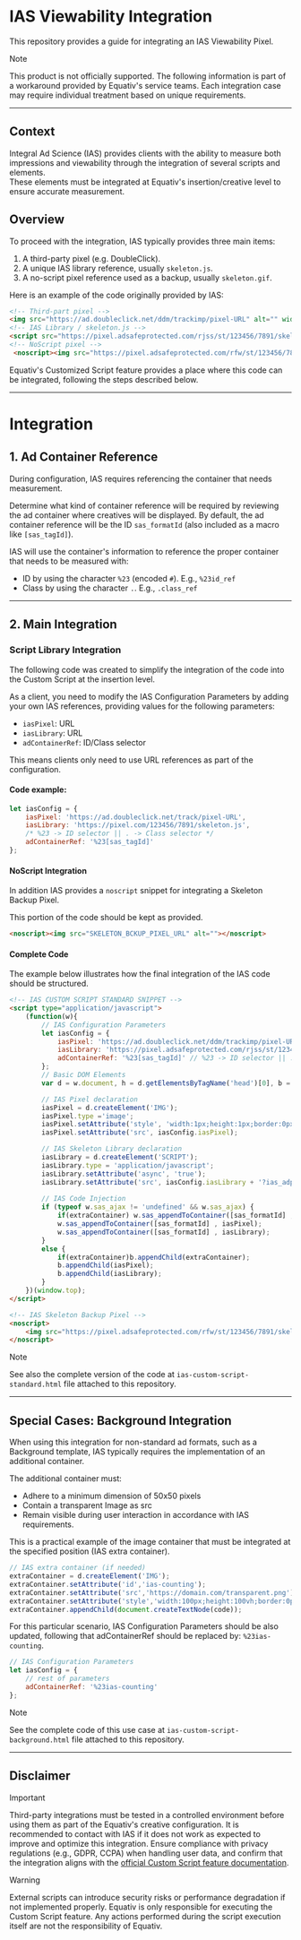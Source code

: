 # IAS Viewability Integration

This repository provides a guide for integrating an IAS Viewability Pixel.

>[!NOTE]  
>This product is not officially supported. The following information is part of a workaround provided by Equativ's service teams. Each integration case may require individual treatment based on unique requirements.

---

## Context

Integral Ad Science (IAS) provides clients with the ability to measure both impressions and viewability through the integration of several scripts and elements.  
These elements must be integrated at Equativ's insertion/creative level to ensure accurate measurement.

## Overview

To proceed with the integration, IAS typically provides three main items:

1. A third-party pixel (e.g. DoubleClick).
2. A unique IAS library reference, usually `skeleton.js`.
3. A no-script pixel reference used as a backup, usually `skeleton.gif`.

Here is an example of the code originally provided by IAS:
```html
<!-- Third-part pixel -->
<img src="https://ad.doubleclick.net/ddm/trackimp/pixel-URL" alt="" width="0" height="0" border="0">
<!-- IAS Library / skeleton.js -->
<script src="https://pixel.adsafeprotected.com/rjss/st/123456/7891/skeleton.js"></script>
<!-- NoScript pixel -->
 <noscript><img src="https://pixel.adsafeprotected.com/rfw/st/123456/7891/skeleton.gif?gdpr=[sas_gdpr_applies]&gdpr_consent=[sas_gdpr_consent]&gdpr_pd=" alt=""></noscript> 
```

Equativ's Customized Script feature provides a place where this code can be integrated, following the steps described below.

---

# Integration

## 1. Ad Container Reference

During configuration, IAS requires referencing the container that needs measurement.

Determine what kind of container reference will be required by reviewing the ad container where creatives will be displayed. By default, the ad container reference will be the ID `sas_formatId` (also included as a macro like `[sas_tagId]`).

IAS will use the container's information to reference the proper container that needs to be measured with:

- ID by using the character `%23` (encoded `#`). E.g., `%23id_ref`
- Class by using the character `.`. E.g., `.class_ref`

---

## 2. Main Integration

### Script Library Integration

The following code was created to simplify the integration of the code into the Custom Script at the insertion level.

As a client, you need to modify the IAS Configuration Parameters by adding your own IAS references, providing values for the following parameters:

- `iasPixel`: URL
- `iasLibrary`: URL
- `adContainerRef`: ID/Class selector

This means clients only need to use URL references as part of the configuration.

#### Code example:
```javascript
let iasConfig = {
    iasPixel: 'https://ad.doubleclick.net/track/pixel-URL',
    iasLibrary: 'https://pixel.com/123456/7891/skeleton.js',
    /* %23 -> ID selector || . -> Class selector */
    adContainerRef: '%23[sas_tagId]'
};
```

#### NoScript Integration

In addition IAS provides a `noscript` snippet for integrating a Skeleton Backup Pixel.

This portion of the code should be kept as provided.

```html
<noscript><img src="SKELETON_BCKUP_PIXEL_URL" alt=""></noscript>
```

#### Complete Code
The example below illustrates how the final integration of the IAS code should be structured.

```html
<!-- IAS CUSTOM SCRIPT STANDARD SNIPPET -->
<script type="application/javascript">
    (function(w){
        // IAS Configuration Parameters
        let iasConfig = {
            iasPixel: 'https://ad.doubleclick.net/ddm/trackimp/pixel-URL',
            iasLibrary: 'https://pixel.adsafeprotected.com/rjss/st/123456/7891/skeleton.js',
            adContainerRef: '%23[sas_tagId]' // %23 -> ID selector || . -> Class selector  
        };
        // Basic DOM Elements
        var d = w.document, h = d.getElementsByTagName('head')[0], b = d.body;

        // IAS Pixel declaration
        iasPixel = d.createElement('IMG');
        iasPixel.type ='image';
        iasPixel.setAttribute('style', 'width:1px;height:1px;border:0px;');
        iasPixel.setAttribute('src', iasConfig.iasPixel);

        // IAS Skeleton Library declaration
        iasLibrary = d.createElement('SCRIPT');
        iasLibrary.type = 'application/javascript';
        iasLibrary.setAttribute('async', 'true');
        iasLibrary.setAttribute('src', iasConfig.iasLibrary + '?ias_adpath=' + iasConfig.adContainerRef);
 
        // IAS Code Injection
        if (typeof w.sas_ajax != 'undefined' && w.sas_ajax) {
            if(extraContainer) w.sas_appendToContainer([sas_formatId] , extraContainer);
            w.sas_appendToContainer([sas_formatId] , iasPixel);
            w.sas_appendToContainer([sas_formatId] , iasLibrary);
        }
        else {
            if(extraContainer)b.appendChild(extraContainer);
            b.appendChild(iasPixel);
            b.appendChild(iasLibrary);
        }
    })(window.top);
</script>

<!-- IAS Skeleton Backup Pixel -->
<noscript>
    <img src="https://pixel.adsafeprotected.com/rfw/st/123456/7891/skeleton.gif?gdpr=[sas_gdpr_applies]&gdpr_consent=[sas_gdpr_consent]&gdpr_pd=" alt="">
</noscript>
```
> [!NOTE]
> See also the complete version of the code at `ias-custom-script-standard.html` file attached to this repository.

---

## Special Cases: Background Integration

When using this integration for non-standard ad formats, such as a Background template, IAS typically requires the implementation of an additional container. 

The additional container must:
- Adhere to a minimum dimension of 50x50 pixels
- Contain a transparent Image as src
- Remain visible during user interaction in accordance with IAS requirements.
 
This is a practical example of the image container that must be integrated at the specified position (IAS extra container).
```javascript
// IAS extra container (if needed)
extraContainer = d.createElement('IMG');
extraContainer.setAttribute('id','ias-counting');
extraContainer.setAttribute('src','https://domain.com/transparent.png');
extraContainer.setAttribute('style','width:100px;height:100vh;border:0px;display:block;position:absolute;top:20px;');
extraContainer.appendChild(document.createTextNode(code));
```

For this particular scenario, IAS Configuration Parameters should be also updated, following that adContainerRef should be replaced by: `%23ias-counting`.

```javascript
// IAS Configuration Parameters
let iasConfig = {
    // rest of parameters
    adContainerRef: '%23ias-counting'
};
```
> [!NOTE]
> See the complete code of this use case at `ias-custom-script-background.html` file attached to this repository.
---

## Disclaimer

> [!IMPORTANT]  
> Third-party integrations must be tested in a controlled environment before using them as part of the Equativ's creative configuration. It is recommended to contact with IAS if it does not work as expected to improve and optimize this integration.
> Ensure compliance with privacy regulations (e.g., GDPR, CCPA) when handling user data, and confirm that the integration aligns with the [official Custom Script feature documentation](https://help.smartadserver.com/s/article/Configuring-creatives#:~:text=unchecked%20by%20default.-,Custom%20script%20(for%20creatives),-You%20can%20add).

> [!WARNING]  
> External scripts can introduce security risks or performance degradation if not implemented properly.
> Equativ is only responsible for executing the Custom Script feature. Any actions performed during the script execution itself are not the responsibility of Equativ.